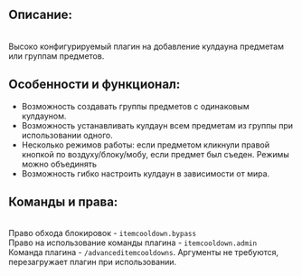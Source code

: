 ## Описание:
<br> Высоко конфигурируемый плагин на добавление кулдауна предметам или группам предметов.

## Особенности и функционал:
- Возможность создавать группы предметов с одинаковым кулдауном.
- Возможность устанавливать кулдаун всем предметам из группы при использовании одного.
- Несколько режимов работы: если предметом кликнули правой кнопкой по воздуху/блоку/мобу, если предмет был съеден. Режимы можно объединять
- Возможность гибко настроить кулдаун в зависимости от мира.

## Команды и права:
<br>Право обхода блокировок - `itemcooldown.bypass`
<br>Право на использование команды плагина - `itemcooldown.admin`
<br>Команда плагина - `/advanceditemcooldowns`. Аргументы не требуются, перезагружает плагин при использовании.
